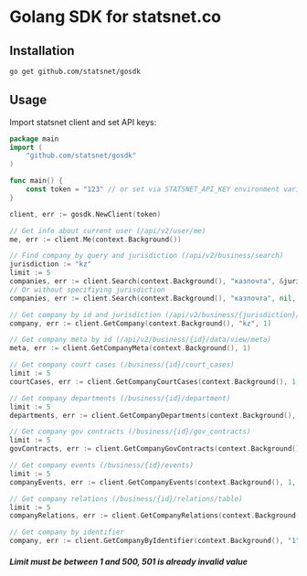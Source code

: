 # Golang SDK for statsnet.co
## Installation

```sh
go get github.com/statsnet/gosdk
```

## Usage
Import statsnet client and set API keys:

```go
package main
import (
    "github.com/statsnet/gosdk"
)

func main() {
	const token = "123" // or set via STATSNET_API_KEY environment variable
}
```

```go
client, err := gosdk.NewClient(token)
```

```go
// Get info about current user (/api/v2/user/me)
me, err := client.Me(context.Background())
```

```go
// Find company by query and jurisdiction (/api/v2/business/search)
jurisdiction := "kz"
limit := 5
companies, err := client.Search(context.Background(), "казпочта", &jurisdiction, &limit)
// Or without specifiying jurisdiction
companies, err := client.Search(context.Background(), "казпочта", nil, &limit)
```

```go
// Get company by id and jurisdiction (/api/v2/business/{jurisdiction}/{id}/paid
company, err := client.GetCompany(context.Background(), "kz", 1)
```

```go
// Get company meta by id (/api/v2/business/{id}/data/view/meta)
meta, err := client.GetCompanyMeta(context.Background(), 1)
```

```go
// Get company court cases (/business/{id}/court_cases)
limit := 5
courtCases, err := client.GetCompanyCourtCases(context.Background(), 1, &limit)
```

```go
// Get company departments (/business/{id}/department)
limit := 5
departments, err := client.GetCompanyDepartments(context.Background(), 1, &limit)
```

```go
// Get company gov contracts (/business/{id}/gov_contracts)
limit := 5
govContracts, err := client.GetCompanyGovContracts(context.Background(), 1, &limit)
```

```go
// Get company events (/business/{id}/events)
limit := 5
companyEvents, err := client.GetCompanyEvents(context.Background(), 1, &limit)
```

```go
// Get company relations (/business/{id}/relations/table)
limit := 5
companyRelations, err := client.GetCompanyRelations(context.Background(), 1, &limit)
```

```go
// Get company by identifier
company, err := client.GetCompanyByIdentifier(context.Background(), "1")
```

##### Limit must be between 1 and 500, 501 is already invalid value